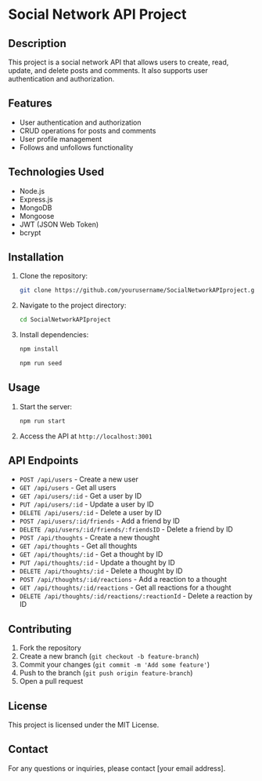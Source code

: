 # Social Network API Project

## Description
This project is a social network API that allows users to create, read, update, and delete posts and comments. It also supports user authentication and authorization.

## Features
- User authentication and authorization
- CRUD operations for posts and comments
- User profile management
- Follows and unfollows functionality

## Technologies Used
- Node.js
- Express.js
- MongoDB
- Mongoose
- JWT (JSON Web Token)
- bcrypt

## Installation
1. Clone the repository:
    ```sh
    git clone https://github.com/yourusername/SocialNetworkAPIproject.git
    ```
2. Navigate to the project directory:
    ```sh
    cd SocialNetworkAPIproject
    ```
3. Install dependencies:
    ```sh
    npm install

    npm run seed
    ```
    

## Usage
1. Start the server:
    ```sh
    npm run start
    ```
2. Access the API at `http://localhost:3001`

## API Endpoints
- `POST /api/users` - Create a new user
- `GET /api/users` - Get all users
- `GET /api/users/:id` - Get a user by ID
- `PUT /api/users/:id` - Update a user by ID
- `DELETE /api/users/:id` - Delete a user by ID
- `POST /api/users/:id/friends` - Add a friend by ID
- `DELETE /api/users/:id/friends/:friendsID` - Delete a friend by ID
- `POST /api/thoughts` - Create a new thought
- `GET /api/thoughts` - Get all thoughts
- `GET /api/thoughts/:id` - Get a thought by ID
- `PUT /api/thoughts/:id` - Update a thought by ID
- `DELETE /api/thoughts/:id` - Delete a thought by ID
- `POST /api/thoughts/:id/reactions` - Add a reaction to a thought
- `GET /api/thoughts/:id/reactions` - Get all reactions for a thought
- `DELETE /api/thoughts/:id/reactions/:reactionId` - Delete a reaction by ID


## Contributing
1. Fork the repository
2. Create a new branch (`git checkout -b feature-branch`)
3. Commit your changes (`git commit -m 'Add some feature'`)
4. Push to the branch (`git push origin feature-branch`)
5. Open a pull request

## License
This project is licensed under the MIT License.

## Contact
For any questions or inquiries, please contact [your email address].
